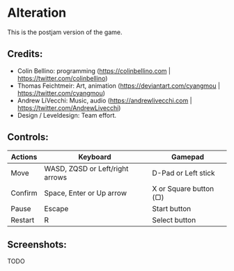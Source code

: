 # Alteration

This is the postjam version of the game.

## Credits:

- Colin Bellino: programming (https://colinbellino.com | https://twitter.com/colinbellino)
- Thomas Feichtmeir: Art, animation (https://deviantart.com/cyangmou | https://twitter.com/cyangmou)
- Andrew LiVecchi: Music, audio (https://andrewlivecchi.com | https://twitter.com/AndrewLivecchi)
- Design / Leveldesign: Team effort.

## Controls:

| Actions    | Keyboard                        | Gamepad                |
| ---------- | ------------------------------- | ---------------------- |
| Move       | WASD, ZQSD or Left/right arrows | D-Pad or Left stick    |
| Confirm    | Space, Enter or Up arrow        | X or Square button (▢) |
| Pause      | Escape                          | Start button           |
| Restart    | R                               | Select button          |

## Screenshots:

TODO
